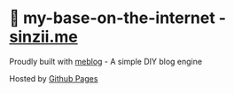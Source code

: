 # :house_with_garden:	 my-base-on-the-internet - [sinzii.me](https://sinzii.me)

Proudly built with [meblog](https://github.com/sinzii/meblog) - A simple DIY blog engine

Hosted by [Github Pages](https://pages.github.com/)
